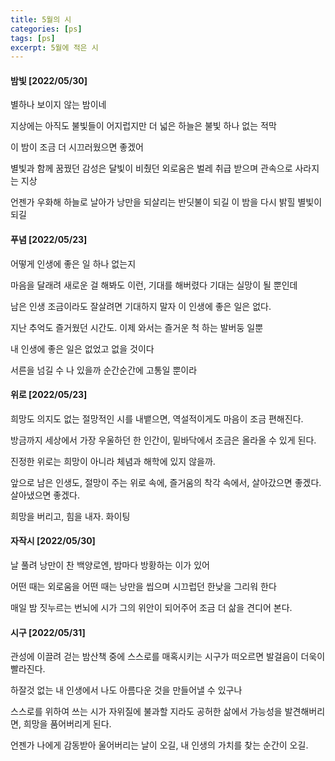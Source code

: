 ```yaml
---
title: 5월의 시
categories: [ps]
tags: [ps]
excerpt: 5월에 적은 시
---
```




#### 밤빛 [2022/05/30]

별하나 보이지 않는 밤이네

지상에는 아직도 불빛들이 어지럽지만
더 넓은 하늘은 불빛 하나 없는 적막

이 밤이 조금 더 시끄러웠으면 좋겠어

별빛과 함께 꿈꿨던 감성은
달빛이 비췄던 외로움은
벌레 취급 받으며 관속으로 사라지는 지상

언젠가 우화해 하늘로 날아가 
낭만을 되살리는 반딧불이 되길
이 밤을 다시 밝힐 별빛이 되길



#### 푸념 [2022/05/23]

어떻게 인생에 좋은 일 하나 없는지

마음을 달래려 새로운 걸 해봐도
이런, 기대를 해버렸다 
기대는 실망이 될 뿐인데

남은 인생 조금이라도 잘살려면
기대하지 말자 이 인생에 좋은 일은 없다.

지난 추억도 즐거웠던 시간도.
이제 와서는 즐거운 척 하는 발버둥 일뿐

내 인생에 좋은 일은 없었고 없을 것이다 

서른을 넘길 수 나 있을까 순간순간에 고통일 뿐이라



#### 위로 [2022/05/23]

희망도 의지도 없는 절망적인 시를 내뱉으면, 
역설적이게도 마음이 조금 편해진다.

방금까지 세상에서 가장 우울하던 한 인간이, 밑바닥에서 조금은 올라올 수 있게 된다.

진정한 위로는 희망이 아니라 체념과 해학에 있지 않을까.

앞으로 남은 인생도, 절망이 주는 위로 속에, 즐거움의 착각 속에서, 살아갔으면 좋겠다. 살아냈으면 좋겠다.

희망을 버리고, 힘을 내자. 화이팅



#### 자작시 [2022/05/30]

날 풀려 낭만이 찬 백양로엔,
밤마다 방황하는 이가 있어

어떤 때는 외로움을
어떤 때는 낭만을 씹으며
시끄럽던 한낮을 그리워 한다

매일 밤 짓누르는 번뇌에
시가 그의 위안이 되어주어 
조금 더 삶을 견디어 본다.



#### 시구 [2022/05/31]

관성에 이끌려 걷는 밤산책 중에
스스로를 매혹시키는 시구가 떠오르면
발걸음이 더욱이 빨라진다.

하잘것 없는 내 인생에서
나도 아름다운 것을 만들어낼 수 있구나

스스로를 위하여 쓰는 시가 
자위질에 불과할 지라도
공허한 삶에서 가능성을 발견해버리면,
희망을 품어버리게 된다.

언젠가 나에게 감동받아 울어버리는 날이 오길,
내 인생의 가치를 찾는 순간이 오길.

